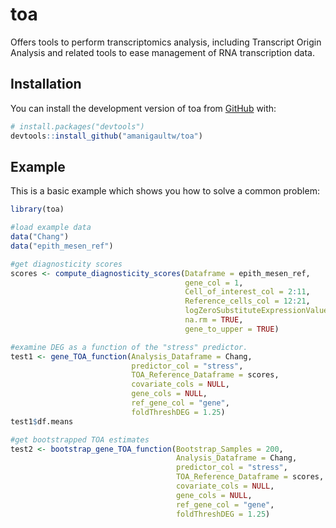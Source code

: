 
<!-- README.md is generated from README.Rmd. Please edit that file -->

# toa

<!-- badges: start -->
<!-- badges: end -->

Offers tools to perform transcriptomics analysis, including Transcript Origin Analysis and related tools to ease management of RNA transcription data.

## Installation

You can install the development version of toa from
[GitHub](https://github.com/) with:

``` r
# install.packages("devtools")
devtools::install_github("amanigaultw/toa")
```

## Example

This is a basic example which shows you how to solve a common problem:

``` r
library(toa)

#load example data
data("Chang")
data("epith_mesen_ref")

#get diagnosticity scores
scores <- compute_diagnosticity_scores(Dataframe = epith_mesen_ref,
                                       gene_col = 1,
                                       Cell_of_interest_col = 2:11,
                                       Reference_cells_col = 12:21,
                                       logZeroSubstituteExpressionValue = .001,
                                       na.rm = TRUE,
                                       gene_to_upper = TRUE)

#examine DEG as a function of the "stress" predictor.
test1 <- gene_TOA_function(Analysis_Dataframe = Chang,
                           predictor_col = "stress",
                           TOA_Reference_Dataframe = scores,
                           covariate_cols = NULL,
                           gene_cols = NULL,
                           ref_gene_col = "gene",
                           foldThreshDEG = 1.25)
test1$df.means

#get bootstrapped TOA estimates
test2 <- bootstrap_gene_TOA_function(Bootstrap_Samples = 200,
                                     Analysis_Dataframe = Chang,
                                     predictor_col = "stress",
                                     TOA_Reference_Dataframe = scores,
                                     covariate_cols = NULL,
                                     gene_cols = NULL,
                                     ref_gene_col = "gene",
                                     foldThreshDEG = 1.25)
```
